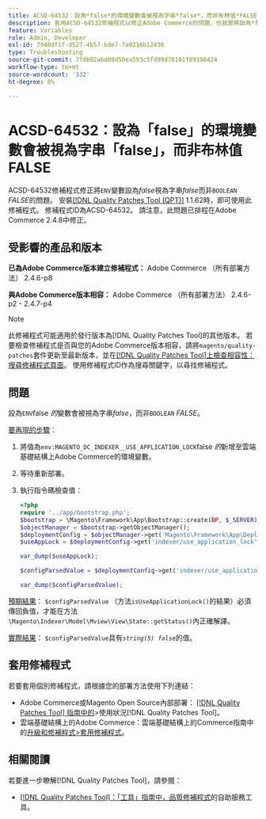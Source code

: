 ```yaml
---
title: ACSD-64532：設為*false*的環境變數會被視為字串*false*，而非布林值*FALSE*
description: 套用ACSD-64532修補程式以修正Adobe Commerce的問題，也就是將設為*false*的「ENV」變數視為字串*false*，而非「BOOLEAN」*FALSE*。
feature: Variables
role: Admin, Developer
exl-id: 7940df1f-d527-4b57-bde7-7a0216b12436
type: Troubleshooting
source-git-commit: 7fdb02a6d89d50ea593c5fd99d78101f89198424
workflow-type: tm+mt
source-wordcount: '332'
ht-degree: 0%

---
```


# ACSD-64532：設為「false」的環境變數會被視為字串「false」，而非布林值FALSE

ACSD-64532修補程式修正將`ENV`變數設為&#x200B;*false*&#x200B;視為字串&#x200B;*false*&#x200B;而非`BOOLEAN` *FALSE*&#x200B;的問題。 安裝[[!DNL Quality Patches Tool (QPT)]](/help/tools/quality-patches-tool/quality-patches-tool-to-self-serve-quality-patches.md) 1.1.62時，即可使用此修補程式。 修補程式ID為ACSD-64532。 請注意，此問題已排程在Adobe Commerce 2.4.8中修正。

## 受影響的產品和版本

**已為Adobe Commerce版本建立修補程式：**
Adobe Commerce （所有部署方法） 2.4.6-p8

**與Adobe Commerce版本相容：**
Adobe Commerce （所有部署方法） 2.4.6-p2 - 2.4.7-p4

>[!NOTE]
>
>此修補程式可能適用於發行版本為[!DNL Quality Patches Tool]的其他版本。 若要檢查修補程式是否與您的Adobe Commerce版本相容，請將`magento/quality-patches`套件更新至最新版本，並在[[!DNL Quality Patches Tool]上檢查相容性：搜尋修補程式頁面](https://experienceleague.adobe.com/tools/commerce-quality-patches/index.html?lang=zh-Hant)。 使用修補程式ID作為搜尋關鍵字，以尋找修補程式。

## 問題

設為`ENV`false *的*&#x200B;變數會被視為字串&#x200B;*false*，而非`BOOLEAN` *FALSE*。

<u>要再現的步驟</u>：
1. 將值為`env:MAGENTO_DC_INDEXER__USE_APPLICATION_LOCK`false *的*&#x200B;新增至雲端基礎結構上Adobe Commerce的環境變數。
1. 等待重新部署。
1. 執行指令碼檢查值：

   ```php
   <?php
   require '../app/bootstrap.php';
   $bootstrap = \Magento\Framework\App\Bootstrap::create(BP, $_SERVER);
   $objectManager = $bootstrap->getObjectManager();
   $deploymentConfig = $objectManager->get('Magento\Framework\App\DeploymentConfig');
   $useAppLock = $deploymentConfig->get('indexer/use_application_lock');
   
   var_dump($useAppLock);
   
   $configParsedValue = $deploymentConfig->get('indexer/use_application_lock') ?: false;
   
   var_dump($configParsedValue); 
   ```

<u>預期結果</u>：
`$configParsedValue` （方法`isUseApplicationLock()`的結果）必須傳回負值，才能在方法`\Magento\Indexer\Model\Mview\View\State::getStatus()`內正確解譯。

<u>實際結果</u>：
`$configParsedValue`具有&#x200B;*`string(5) false`*&#x200B;的值。

## 套用修補程式

若要套用個別修補程式，請根據您的部署方法使用下列連結：

* Adobe Commerce或Magento Open Source內部部署： [[!DNL Quality Patches Tool] 指南中的](/help/tools/quality-patches-tool/usage.md)>使用狀況[!DNL Quality Patches Tool]。
* 雲端基礎結構上的Adobe Commerce：雲端基礎結構上的Commerce指南中的[升級和修補程式>套用修補程式](https://experienceleague.adobe.com/docs/commerce-cloud-service/user-guide/develop/upgrade/apply-patches.html?lang=zh-Hant)。

## 相關閱讀

若要進一步瞭解[!DNL Quality Patches Tool]，請參閱：
* [[!DNL Quality Patches Tool]：「工具」指南中，品質修補程式](/help/tools/quality-patches-tool/quality-patches-tool-to-self-serve-quality-patches.md)的自助服務工具。
